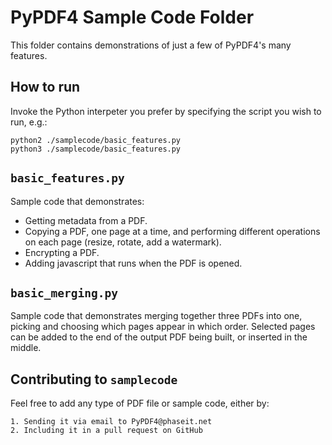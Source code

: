 # PyPDF4 Sample Code Folder
This folder contains demonstrations of just a few of PyPDF4's many features.


## How to run
Invoke the Python interpeter you prefer by specifying the script you wish to
run, e.g.:
```
python2 ./samplecode/basic_features.py
python3 ./samplecode/basic_features.py
``` 

## `basic_features.py`

Sample code that demonstrates:

* Getting metadata from a PDF.
* Copying a PDF, one page at a time, and performing different operations on each page (resize, rotate, add a watermark).
* Encrypting a PDF.
* Adding javascript that runs when the PDF is opened.


## `basic_merging.py`

Sample code that demonstrates merging together three PDFs into one, picking and choosing which pages appear in which order.
Selected pages can be added to the end of the output PDF being built, or inserted in the middle.



## Contributing to `samplecode`
Feel free to add any type of PDF file or sample code, either by:

	1. Sending it via email to PyPDF4@phaseit.net
	2. Including it in a pull request on GitHub
